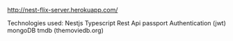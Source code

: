 http://nest-flix-server.herokuapp.com/

Technologies used:
  Nestjs
  Typescript
  Rest Api
  passport Authentication (jwt)
  mongoDB
  tmdb (themoviedb.org)
